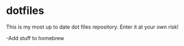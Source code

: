 # dotfiles
This is my most up to date dot files repository.
Enter it at your own risk!

-Add stuff to homebrew
